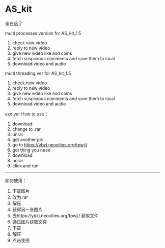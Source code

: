 # AS_kit

全在这了

multi processes version for AS_kit_1.5
1. check new video 
2. reply to new video
3. give new video like and coins
4. fetch suspicious comments and save them to local
5. download video and audio

multi threading ver for AS_kit_1.5
1. check new video 
2. reply to new video
3. give new video like and coins
4. fetch suspicious comments and save them to local
5. download video and audio

exe ver How to use：

1. download
2. change to .rar
3. unrar
4. get another pic
5. go to https://ybzj.neocities.org/tpwjj/
6. get thing you need
7. download
8. unrar
9. click and run

___

如何使用：
1. 下载图片
2. 改为.rar
3. 解压
4. 获得另一张图片
5. 去https://ybzj.neocities.org/tpwjj/ 获取文件
6. 通过图片获取文件
7. 下载
8. 解压
9. 点击使用
